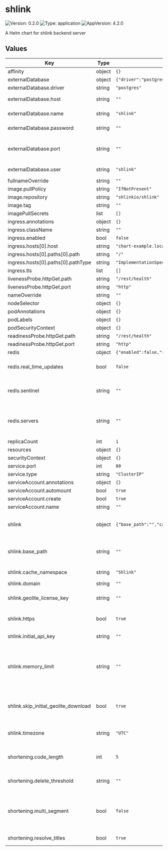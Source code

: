 # shlink

![Version: 0.2.0](https://img.shields.io/badge/Version-0.2.0-informational?style=flat-square) ![Type: application](https://img.shields.io/badge/Type-application-informational?style=flat-square) ![AppVersion: 4.2.0](https://img.shields.io/badge/AppVersion-4.2.0-informational?style=flat-square)

A Helm chart for shlink backend server

## Values

| Key | Type | Default | Description |
|-----|------|---------|-------------|
| affinity | object | `{}` |  |
| externalDatabase | object | `{"driver":"postgres","enabled":false,"host":"","name":"shlink","password":"","port":"","user":"shlink"}` | Define external database driver |
| externalDatabase.driver | string | `"postgres"` | mysql, maria, postgres, mssql |
| externalDatabase.host | string | `""` | The host name of the database server when using an external database driver. |
| externalDatabase.name | string | `"shlink"` | The database name to be used when using an external database driver. Defaults to shlink. |
| externalDatabase.password | string | `""` | The password credential to be used when using an external database driver. |
| externalDatabase.port | string | `""` | The port in which the database service is running when using an external database driver. Default value is based on the value provided for driver |
| externalDatabase.user | string | `"shlink"` | The username credential to be used when using an external database driver. |
| fullnameOverride | string | `""` |  |
| image.pullPolicy | string | `"IfNotPresent"` |  |
| image.repository | string | `"shlinkio/shlink"` |  |
| image.tag | string | `""` |  |
| imagePullSecrets | list | `[]` |  |
| ingress.annotations | object | `{}` |  |
| ingress.className | string | `""` |  |
| ingress.enabled | bool | `false` |  |
| ingress.hosts[0].host | string | `"chart-example.local"` |  |
| ingress.hosts[0].paths[0].path | string | `"/"` |  |
| ingress.hosts[0].paths[0].pathType | string | `"ImplementationSpecific"` |  |
| ingress.tls | list | `[]` |  |
| livenessProbe.httpGet.path | string | `"/rest/health"` |  |
| livenessProbe.httpGet.port | string | `"http"` |  |
| nameOverride | string | `""` |  |
| nodeSelector | object | `{}` |  |
| podAnnotations | object | `{}` |  |
| podLabels | object | `{}` |  |
| podSecurityContext | object | `{}` |  |
| readinessProbe.httpGet.path | string | `"/rest/health"` |  |
| readinessProbe.httpGet.port | string | `"http"` |  |
| redis | object | `{"enabled":false,"real_time_updates":false,"sentinel":"","servers":""}` | Redis integration |
| redis.real_time_updates | bool | `false` | Tells if the configured redis instance/cluster should also be used to publish real-time updates via redis pub/sub. Defaults to false. |
| redis.sentinel | string | `""` | The name of the sentinel service if you want to use redis sentinel. If this value is provided, the servers provided in REDIS_SERVERS will be considered sentinel instances. |
| redis.servers | string | `""` | A comma-separated list of redis servers which Shlink uses for shared locks, cache, and optionally real-time updates through pub/sub (make sure to include the port number and credentials for every server). |
| replicaCount | int | `1` |  |
| resources | object | `{}` |  |
| securityContext | object | `{}` |  |
| service.port | int | `80` |  |
| service.type | string | `"ClusterIP"` |  |
| serviceAccount.annotations | object | `{}` |  |
| serviceAccount.automount | bool | `true` |  |
| serviceAccount.create | bool | `true` |  |
| serviceAccount.name | string | `""` |  |
| shlink | object | `{"base_path":"","cache_namespace":"Shlink","domain":"","geolite_license_key":"","https":true,"initial_api_key":"","memory_limit":"","skip_initial_geolite_download":true,"timezone":"UTC"}` | Application specific settings. See official documentation for more insight. https://shlink.io/documentation/environment-variables/ |
| shlink.base_path | string | `""` | The base path from which you plan to serve Shlink, in case you don’t want to serve it from the root of the domain. It has to start with a bar, like /shlink. Defaults to ''. |
| shlink.cache_namespace | string | `"Shlink"` | Set different cache key if shlink is sharing a redis instance with another instance |
| shlink.domain | string | `""` | Default domain name for your shlink instance |
| shlink.geolite_license_key | string | `""` | Licence key for geolite for tracking. https://shlink.io/documentation/geolite-license-key/ |
| shlink.https | bool | `true` | Tell application if it is running as http or https. Actual https needs to be impelmented yourself. Possible by ingress in this chart |
| shlink.initial_api_key | string | `""` | An API key that will be created once during container start-up, with admin permissions. |
| shlink.memory_limit | string | `""` | The maximum amount of memory that every Shlink process can use. You can provide a number, which will be the amount of memory in bytes, or a number followed by K for kilobytes, M for megabytes or G for gigabytes. You can also provide -1 to set no memory limit. Defaults to 512M. |
| shlink.skip_initial_geolite_download | bool | `true` | If provided with value true, it will skip the initial GeoLite2 db file download, speeding-up the container start-up. As a side effect, first visits on this container will remain un-located until the file finishes downloading in background. |
| shlink.timezone | string | `"UTC"` | Timezone of server for tracking purpose. PHP format https://www.php.net/manual/en/timezones.php |
| shortening.code_length | int | `5` | The length you want generated short codes to have. It defaults to 5 and has to be at least 4, so any value smaller than that will fall back to 4. |
| shortening.delete_threshold | string | `""` | The amount of visits on short URLs which will not allow them to be deleted. If not provided, this restriction will be disabled. |
| shortening.multi_segment | bool | `false` | Allows to create and handle multi-segment custom slugs when true is provided. Default value is false. See multi-segment custom slugs for more information. https://shlink.io/documentation/some-features/#multi-segment-custom-slugs |
| shortening.resolve_titles | bool | `true` | Used to automatically resolve the short URL’s title based on the <title /> tag in the long URL. Defaults to true. |
| shortening.url_mode | string | `"strict"` | strict or loose. Determines how to match short URLs. Defaults to strict. See short URLs mode for more information. https://shlink.io/documentation/some-features/#short-urls-mode |
| tolerations | list | `[]` |  |
| tracking | object | `{"anonymize_ips":true,"disable_ip":false,"disable_param":"","disable_referer":false,"disable_ua":false,"disabled":false,"disabled_ips":"","orphan_visits":true}` | Settings for shlinks tracking https://shlink.io/documentation/tracking-visits/ |
| tracking.anonymize_ips | bool | `true` | Tells if IP addresses from visitors should be obfuscated before storing them in the database. Default value is true |
| tracking.disable_ip | bool | `false` | Tells if tracking of the IP address (and therefore visitors location) should be disabled. Defaults to false |
| tracking.disable_param | string | `""` | The name of a query param that can be used to visit short URLs avoiding the visit to be tracked. This feature won’t be available if no value is provided |
| tracking.disable_referer | bool | `false` | Tells if tracking of the referrer should be disabled. Defaults to false |
| tracking.disable_ua | bool | `false` | Tells if tracking of the user agent should be disabled. Defaults to false |
| tracking.disabled | bool | `false` | Tells if visits tracking should be completely disabled. Defaults to false |
| tracking.disabled_ips | string | `""` | A comma-separated list of IP address patterns from which all tracking should be disabled. It allows providing fixed IP addresses (100.200.80.40), CIDR blocks (192.168.10.0/24) or wildcard patterns (11.22.*.*) |
| tracking.orphan_visits | bool | `true` | Tells if orphan visits should be tracked or not. Defaults to true |
| volumeMounts | list | `[]` |  |
| volumes | list | `[]` |  |

